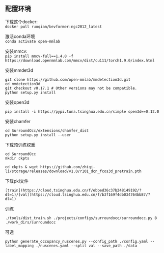 ## 配置环境


下载这个docker:  
```docker pull ruoqian/bevformer:ngc2012_latest```

激活conda环境  
```conda activate open-mmlab```

安装mmcv:  
```pip install mmcv-full==1.4.0 -f https://download.openmmlab.com/mmcv/dist/cu111/torch1.9.0/index.html```

安装mmdet3d  
```
git clone https://github.com/open-mmlab/mmdetection3d.git
cd mmdetection3d
git checkout v0.17.1 # Other versions may not be compatible.
python setup.py install
```

安装open3d
```
pip install -i https://pypi.tuna.tsinghua.edu.cn/simple open3d==0.12.0
```


安装chamfer
```
cd SurroundOcc/extensions/chamfer_dist
python setup.py install --user
```

下载预训练权重
```
cd SurroundOcc 
mkdir ckpts

cd ckpts & wget https://github.com/zhiqi-li/storage/releases/download/v1.0/r101_dcn_fcos3d_pretrain.pth
```

下载pkl文件
```
[train](https://cloud.tsinghua.edu.cn/f/ebbed36c37b248149192/?dl=1)/[val](https://cloud.tsinghua.edu.cn/f/b3f169f4db034764bb87/?dl=1)
```

训练
```
./tools/dist_train.sh ./projects/configs/surroundocc/surroundocc.py 8  ./work_dirs/surroundocc
```

可选
```
python generate_occupancy_nuscenes.py --config_path ./config.yaml --label_mapping ./nuscenes.yaml --split val --save_path ./data

```